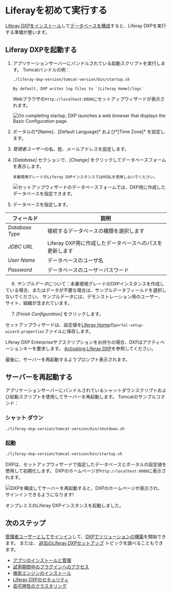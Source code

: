 # Liferayを初めて実行する

[Liferay DXPをインストール](./installing-a-liferay-tomcat-bundle.md#installing)して[データベースを構成](./configuring-a-database.md)すると、Liferay DXPを実行する準備が整います。

## Liferay DXPを起動する

1.  アプリケーションサーバーにバンドルされている起動スクリプトを実行します。 Tomcatバンドルの例：

    ``` bash
    ./liferay-dxp-version/tomcat-version/bin/startup.sh
    ```

    ```{note}
    By default, DXP writes log files to `[Liferay Home]/logs`
    ```


    Webブラウザの`http://localhost:8080`にセットアップウィザードが表示されます。
    
    ![On completing startup, DXP launches a web browser that displays the Basic Configuration page.](./running-liferay-for-the-first-time/images/01.png)

2.  ポータルの*[Name]*、*[Default Language]* および*[Time Zone]* を設定します。

3.  *管理者ユーザー*の名、姓、メールアドレスを設定します。

4.  *[Database]* セクションで、*[Change]* をクリックしてデータベースフォームを表示します。

    ```{warning}
    本番環境グレードのLiferay DXPインスタンスではHSQLを使用しないでください。
    ```

    ![セットアップウィザードのデータベースフォームでは、DXP用に作成したデータベースを指定できます。](./running-liferay-for-the-first-time/images/02.png)

5.  データベースを指定します。

| フィールド           | 説明                                |
| --------------- | --------------------------------- |
| *Database Type* | 接続するデータベースの種類を選択します               |
| *JDBC URL*      | Liferay DXP用に作成したデータベースへのパスを更新します |
| *User Name*     | データベースのユーザ名                       |
| *Password*      | データベースのユーザーパスワード                  |

     6. *サンプルデータ*について：本番環境グレードのDXPインスタンスを作成している場合、またはデータが不要な場合は、サンプルデータフィールドを選択しないでください。 サンプルデータには、デモンストレーション用のユーザー、サイト、組織が含まれています。

     7. *[Finish Configuration]* をクリックします。

セットアップウィザードは、設定値を[Liferay Home](../reference/liferay-home.md)の`portal-setup-wizard.properties`ファイルに保存します。

Liferay DXP Enterpriseサブスクリプションをお持ちの場合、DXPはアクティベーションキーを要求します。 [Activating Liferay DXP](../setting-up-liferay/activating-liferay-dxp.md)を参照してください。

最後に、サーバーを再起動するようプロンプト表示されます。

## サーバーを再起動する

アプリケーションサーバーにバンドルされているシャットダウンスクリプトおよび起動スクリプトを使用してサーバーを再起動します。 Tomcatのサンプルコマンド：

### シャット ダウン

``` bash
./liferay-dxp-version/tomcat-version/bin/shutdown.sh
```

### 起動

``` bash
./liferay-dxp-version/tomcat-version/bin/startup.sh
```

DXPは、セットアップウィザードで指定したデータベースとポータルの設定値を使用して初期化します。 DXPのホームページが`http://localhost:8080`に表示されます。

![DXPを構成してサーバーを再起動すると、DXPのホームページが表示され、サインインできるようになります\!](./running-liferay-for-the-first-time/images/03.png)

オンプレミスのLiferay DXPインスタンスを起動しました。

## 次のステップ

[管理者ユーザーとしてサインイン](../../getting-started/introduction-to-the-admin-account.md)して、[DXPでソリューションの構築](../../building-solutions-on-dxp/README.rst)を開始できます。 または、 [追加のLiferay DXPセットアップ](../setting-up-liferay.md) トピックを調べることもできます。

  - [アプリのインストールと管理](../../system-administration/installing-and-managing-apps.md)
  - [試用期間中のプラグインへのアクセス](../../system-administration/installing-and-managing-apps/installing-apps/accessing-ee-plugins-during-a-trial-period.md)
  - [検索エンジンのインストール](../../using-search/installing-and-upgrading-a-search-engine/installing-a-search-engine.md)
  - [Liferay DXPのセキュリティ](../securing-liferay.md)
  - [高可用性のクラスタリング](../setting-up-liferay/clustering-for-high-availability.md)
